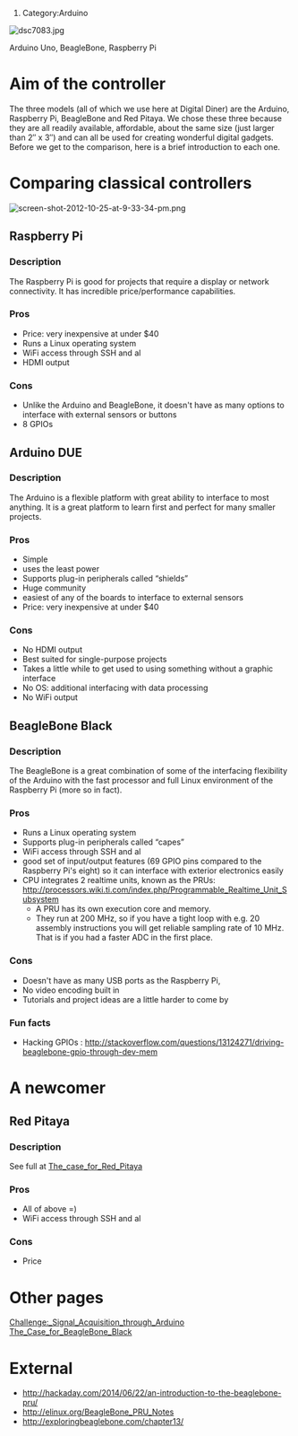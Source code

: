 1.  Category:Arduino

![](dsc7083.jpg "dsc7083.jpg")

Arduino Uno, BeagleBone, Raspberry Pi

Aim of the controller
=====================

The three models (all of which we use here at Digital Diner) are the
Arduino, Raspberry Pi, BeagleBone and Red Pitaya. We chose these three
because they are all readily available, affordable, about the same size
(just larger than 2″ x 3″) and can all be used for creating wonderful
digital gadgets. Before we get to the comparison, here is a brief
introduction to each one.

Comparing classical controllers
===============================

![](screen-shot-2012-10-25-at-9-33-34-pm.png "screen-shot-2012-10-25-at-9-33-34-pm.png")

Raspberry Pi
------------

### Description

The Raspberry Pi is good for projects that require a display or network
connectivity. It has incredible price/performance capabilities.

### Pros

-   Price: very inexpensive at under \$40
-   Runs a Linux operating system
-   WiFi access through SSH and al
-   HDMI output

### Cons

-   Unlike the Arduino and BeagleBone, it doesn't have as many options
    to interface with external sensors or buttons
-   8 GPIOs

Arduino DUE
-----------

### Description

The Arduino is a flexible platform with great ability to interface to
most anything. It is a great platform to learn first and perfect for
many smaller projects.

### Pros

-   Simple
-   uses the least power
-   Supports plug-in peripherals called “shields”
-   Huge community
-   easiest of any of the boards to interface to external sensors
-   Price: very inexpensive at under \$40

### Cons

-   No HDMI output
-   Best suited for single-purpose projects
-   Takes a little while to get used to using something without a
    graphic interface
-   No OS: additional interfacing with data processing
-   No WiFi output

BeagleBone Black
----------------

### Description

The BeagleBone is a great combination of some of the interfacing
flexibility of the Arduino with the fast processor and full Linux
environment of the Raspberry Pi (more so in fact).

### Pros

-   Runs a Linux operating system
-   Supports plug-in peripherals called “capes”
-   WiFi access through SSH and al
-   good set of input/output features (69 GPIO pins compared to the
    Raspberry Pi's eight) so it can interface with exterior electronics
    easily
-   CPU integrates 2 realtime units, known as the PRUs:
    <http://processors.wiki.ti.com/index.php/Programmable_Realtime_Unit_Subsystem>
    -   A PRU has its own execution core and memory.
    -   They run at 200 MHz, so if you have a tight loop with e.g. 20
        assembly instructions you will get reliable sampling rate of
        10 MHz. That is if you had a faster ADC in the first place.

### Cons

-   Doesn't have as many USB ports as the Raspberry Pi,
-   No video encoding built in
-   Tutorials and project ideas are a little harder to come by

### Fun facts

-   Hacking GPIOs :
    <http://stackoverflow.com/questions/13124271/driving-beaglebone-gpio-through-dev-mem>

A newcomer
==========

Red Pitaya
----------

### Description

See full at
[The\_case\_for\_Red\_Pitaya](The_case_for_Red_Pitaya "wikilink")

### Pros

-   All of above =)
-   WiFi access through SSH and al

### Cons

-   Price

Other pages
===========

<Challenge:_Signal_Acquisition_through_Arduino>
[The\_Case\_for\_BeagleBone\_Black](The_Case_for_BeagleBone_Black "wikilink")

External
========

-   <http://hackaday.com/2014/06/22/an-introduction-to-the-beaglebone-pru/>
-   <http://elinux.org/BeagleBone_PRU_Notes>
-   <http://exploringbeaglebone.com/chapter13/>
